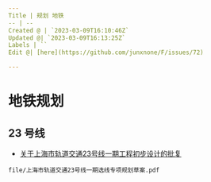 ```yaml
---
Title | 规划 地铁
-- | --
Created @ | `2023-03-09T16:10:46Z`
Updated @| `2023-03-09T16:13:25Z`
Labels | ``
Edit @| [here](https://github.com/junxnone/F/issues/72)

---
```

# 地铁规划

## 23 号线
- [关于上海市轨道交通23号线一期工程初步设计的批复](https://zjw.sh.gov.cn/jsgl/20220927/2d9b25a3bed24964a3739c117926ed58.html)

```pdf
file/上海市轨道交通23号线一期选线专项规划草案.pdf
```

